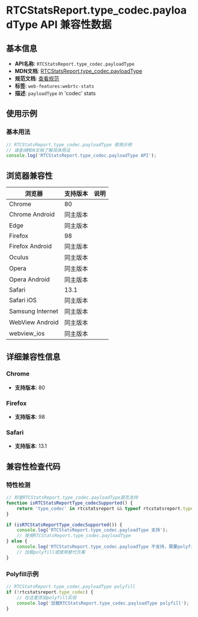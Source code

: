 # RTCStatsReport.type_codec.payloadType API 兼容性数据

## 基本信息

- **API名称**: `RTCStatsReport.type_codec.payloadType`
- **MDN文档**: [RTCStatsReport.type_codec.payloadType](https://developer.mozilla.org/docs/Web/API/RTCCodecStats/payloadType)
- **规范文档**: [查看规范](https://w3c.github.io/webrtc-stats/#dom-rtccodecstats-payloadtype)
- **标签**: `web-features:webrtc-stats`
- **描述**: `payloadType` in 'codec' stats

## 使用示例

### 基本用法

```javascript
// RTCStatsReport.type_codec.payloadType 使用示例
// 请查阅MDN文档了解具体用法
console.log('RTCStatsReport.type_codec.payloadType API');
```

## 浏览器兼容性

| 浏览器 | 支持版本 | 说明 |
|--------|----------|------|
| Chrome | 80 |  |
| Chrome Android | 同主版本 |  |
| Edge | 同主版本 |  |
| Firefox | 98 |  |
| Firefox Android | 同主版本 |  |
| Oculus | 同主版本 |  |
| Opera | 同主版本 |  |
| Opera Android | 同主版本 |  |
| Safari | 13.1 |  |
| Safari iOS | 同主版本 |  |
| Samsung Internet | 同主版本 |  |
| WebView Android | 同主版本 |  |
| webview_ios | 同主版本 |  |

## 详细兼容性信息

### Chrome

- **支持版本**: 80

### Firefox

- **支持版本**: 98

### Safari

- **支持版本**: 13.1

## 兼容性检查代码

### 特性检测

```javascript
// 检查RTCStatsReport.type_codec.payloadType是否支持
function isRTCStatsReportType_codecSupported() {
    return 'type_codec' in rtcstatsreport && typeof rtcstatsreport.type_codec === 'function';
}

if (isRTCStatsReportType_codecSupported()) {
    console.log('RTCStatsReport.type_codec.payloadType 支持');
    // 使用RTCStatsReport.type_codec.payloadType
} else {
    console.log('RTCStatsReport.type_codec.payloadType 不支持，需要polyfill');
    // 加载polyfill或使用替代方案
}
```

### Polyfill示例

```javascript
// RTCStatsReport.type_codec.payloadType polyfill
if (!rtcstatsreport.type_codec) {
    // 在这里添加polyfill实现
    console.log('加载RTCStatsReport.type_codec.payloadType polyfill');
}
```

